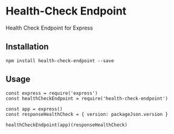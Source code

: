 # Health-Check Endpoint

Health Check Endpoint for Express

## Installation

```
npm install health-check-endpoint --save
```

## Usage

```
const express = require('express')
const healthCheckEndpoint = require('health-check-endpoint')

const app = express()
const responseHealthCheck = { version: packageJson.version }

healthCheckEndpoint(app)(responseHealthCheck)
```
